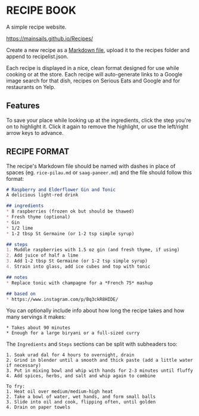 # RECIPE BOOK

A simple recipe website.

https://mainsails.github.io/Recipes/

Create a new recipe as a [Markdown file](https://daringfireball.net/projects/markdown), upload it to the recipes folder and append to recipelist.json.

Each recipe is displayed in a nice, clean format designed for use while cooking or at the store.
Each recipe will auto-generate links to a Google image search for that dish, recipes on Serious Eats and Google and for restaurants on Yelp.

## Features
To save your place while looking up at the ingredients, click the step you're on to highlight it. Click it again to remove the highlight, or use the left/right arrow keys to advance.

## RECIPE FORMAT
The recipe's Markdown file should be named with dashes in place of spaces (eg. `rice-pilau.md` or `saag-paneer.md`) and the file should follow this format:

```markdown
# Raspberry and Elderflower Gin and Tonic
A delicious light-red drink

## ingredients
* 8 raspberries (frozen ok but should be thawed)
* Fresh thyme (optional)
* Gin
* 1/2 lime
* 1-2 tbsp St Germaine (or 1-2 tsp simple syrup)

## steps
1. Muddle raspberries with 1.5 oz gin (and fresh thyme, if using)
2. Add juice of half a lime
3. Add 1-2 tbsp St Germaine (or 1-2 tsp simple syrup)
4. Strain into glass, add ice cubes and top with tonic

## notes
* Replace tonic with champagne for a *French 75* mashup

## based on
* https://www.instagram.com/p/Bq3ckR8HIDE/
```

You can optionally include info about how long the recipe takes and how many servings it makes:

```## info
* Takes about 90 minutes
* Enough for a large biryani or a full-sized curry
```

The `Ingredients` and `Steps` sections can be split with subheaders too:

```## steps
1. Soak urad dal for 4 hours to overnight, drain
2. Grind in blender until a smooth and thick paste (add a little water if necessary)
3. Put in mixing bowl and whip with hands for 2-3 minutes until fluffy
4. Add spices, herbs, and salt and whip again to combine

To fry:
1. Heat oil over medium/medium-high heat
2. Take a bowl of water, wet hands, and form small balls
3. Slide into oil and cook, flipping often, until golden
4. Drain on paper towels
```
